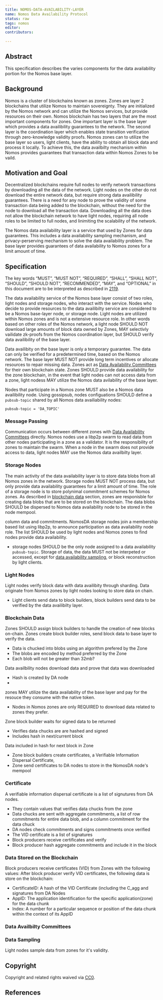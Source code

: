 ```yaml
--- 
title: NOMOS-DATA-AVAILABILITY-LAYER
name: Nomos Data Availability Protocol
status: raw
tags: nomos
editor: 
contributors:
  
---
```


## Abstract

This specification describes the varies components for the data availability portion for the Nomos base layer.

## Background
Nomos is a cluster of blockchains known as zones.
Zones are layer 2 blockchains that utilize Nomos to maintain sovereignty.
They are initialized by the Nomos network and can utilize the Nomos services, but 
provide resources on their own.
Nomos blockchain has two layers that are the most important components for zones. 
One important layer is the base layer which provides a data availibility guarantees to the network. 
The second layer is the coordination layer which enables state transition verification through zero-knowledge validity proofs. 
Nomos zones can to utilize the base layer so users, light clients, 
have the ability to obtain all block data and process it locally.
To achieve this, 
the data availbilty mechanism within Nomos provides guarantees that transaction data within Nomos Zones to be vaild.

## Motivation and Goal
Decentralized blockchains require full nodes to verify network transactions by downloading all the data of the network.
Light nodes on the other do not download the entire network data,
but require strong data availibility guarantees. 
There is a need for any node to prove the validity of some transaction data being added to the blockchain,
without the need for the node to download all the transaction data.
Downloading all the data does not allow the blockchain network to have light nodes,
requiring all node roles to be limited to full nodes, and
linimiting the scalability of the network.

The Nomos data availability layer is a service that used by Zones for data guarantees.
This includes a data availability sampling mechanism, 
and privacy-perserving mechanism to solve the data availability problem.
The base layer provides guarantees of data availability to Nomos zones for a limit amount of time.

## Specification
The key words “MUST”, “MUST NOT”, “REQUIRED”, “SHALL”, “SHALL NOT”, “SHOULD”, “SHOULD NOT”, “RECOMMENDED”, “MAY”, and “OPTIONAL” in this document are to be interpreted as described in [2119](https://www.ietf.org/rfc/rfc2119.txt).

The data availability service of the Nomos base layer consist of two roles, light nodes and storage nodes,
who interact with the service.
Nodes who decide to provide resources to the data availibilty service are considered to be a Nomos base-layer node, or storage node.
Light nodes are utilized within Nomos zones and is not a extensive resource role.
In other words based on other roles of the Nomos network, a light node SHOULD NOT download large amounts of block data owned by Zones,
MAY selectivly vailidate zk-proofs from the Nomos coordination layer, but
SHOULD verify data availibility of the base layer.

Data availibity on the base layer is only a temporary guarantee.
The data can only be verified for a predetermined time, based on the Nomos network.
The base layer MUST NOT provide long term incentives or 
allocate resources to repair missing data.
Zones act as [Data Availability Committees](#) for their own blockchain state.
Zones SHOULD provide data availability for the zone blockchain,
in the event that light nodes can not access data from a zone,
light nodess MAY utilize the Nomos data avilability of the base layer.

Nodes that participate in a Nomos zone MUST also be a Nomos data availibility node.
Using gossipsub, nodes configuations SHOULD define a `pubsub-topic` shared by all Nomos data availiability nodes:

```
pubsub-topic = 'DA_TOPIC'

```
### Message Passing

Communication occurs between different zones with [Data Availability Committees](#) directly.
Nomos nodes use a libp2p swarm to read data from other nodes participating in a zone as a validator.
It is the responsibility of zones to maintain the swarm.
When a node in the swarm does not provide access to data,
light nodes MAY use the Nomos data availbilty layer.

### Storage Nodes 

The main activity of the data availability layer is to store data blobs from all Nomos zones in the network.
Storage nodes MUST NOT process data, 
but only provide data availability guarantees for a limit amount of time.
The role of a storage node is to store polynimal commitment schemes for Nomos zones.
As described in [blockchain data](#BlockchainData) section,
zones are responisble for creating data blobs that are to be stored on the blockchain. 
The data blobs SHOULD be dispersed to Nomos data availability node to be stored in the node mempool.

column data and commitments.
NomosDA storage nodes join a membership based list using libp2p,
to announce participation as data availability node role.
The list SHOULD be used by light nodes and 
Nomos zones to find nodes provide data availability.
- storage nodes SHOULD be the only node assigned to a data availability `pubsub-topic`.
Storage of data,
the data MUST not be interpeted or accessed, except for [data availability sampling](#data-sampling), or
block reconstruction by light clients.

### Light Nodes

Light nodes verify block data with data availibity through sharding.
Data originate from Nomos zones by light nodes looking to store data on chain.

- Light clients send data to block builders,
block builders send data to be verified by the data availibilty layer.

### Blockchain Data

Zones SHOULD assign block builders to handle the creation of new blocks on-chain.
Zones create block builder roles, send block data to base layer to verify the data.

- Data is chucked into blobs using an algorithm prefered by the Zone
- The blobs are encoded by method preferred by the Zone
- Each blob will not be greater than 32mb?

Data availbility nodes download data and prove that data was downloaded
- Hash is created by DA node
- 
 
zones MAY utilize the data availability of the base layer and
pay for the resouce they consume with the native token.

- Nodes in Nomos zones are only REQUIRED to download data related to zones they prefer.

Zone block builder waits for signed data to be returned
- Verifies data chucks are are hashed and signed
- Includes hash in next/current block

Data included in hash for next block in Zone
- Zone block builders create certificates, a Verifiable Information Dispersal Certificate,
- Zone send certificates to DA nodes to store in the NomosDA node's mempool

### Certificate
A verifiable information dispersal certificate is a list of signutures from DA nodes.
 
- They contain values that verifies data chucks from the zone
- Data chucks are sent with aggregate commitments, a list of row commitments for entire data blob, and a column commitment for the data chuck
- DA nodes check commitments and signs commitments once verified
- The VID certificate is a list of signatures
- Block producers receive certificates and verify
- Block producer hash aggregate commitments and include it in the block

### Data Stored on the Blockchain
Block producers receive certificates (VID) from Zones with the following values:
After block producer verify VID certificates,
the following data is store on the blockchain:

- CertificateID: A hash of the VID Certificate (including the C_agg and signatures from DA Nodes 
- AppID: The application identification for the specific application(zone) for the data chunk
- Index: A number for a particular sequence or position of the data chunk within the context of its AppID

### Data Availbilty Committees

### Data Sampling
Light nodes sample data from zones for it's validity.

## Copyright

Copyright and related rights waived via [CC0](https://creativecommons.org/publicdomain/zero/1.0/).

## References

